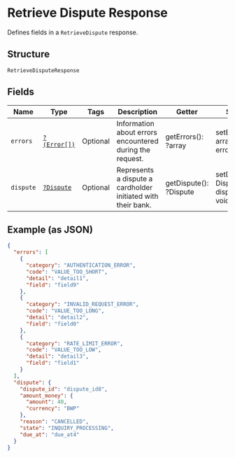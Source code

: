 
# Retrieve Dispute Response

Defines fields in a `RetrieveDispute` response.

## Structure

`RetrieveDisputeResponse`

## Fields

| Name | Type | Tags | Description | Getter | Setter |
|  --- | --- | --- | --- | --- | --- |
| `errors` | [`?(Error[])`](/doc/models/error.md) | Optional | Information about errors encountered during the request. | getErrors(): ?array | setErrors(?array errors): void |
| `dispute` | [`?Dispute`](/doc/models/dispute.md) | Optional | Represents a dispute a cardholder initiated with their bank. | getDispute(): ?Dispute | setDispute(?Dispute dispute): void |

## Example (as JSON)

```json
{
  "errors": [
    {
      "category": "AUTHENTICATION_ERROR",
      "code": "VALUE_TOO_SHORT",
      "detail": "detail1",
      "field": "field9"
    },
    {
      "category": "INVALID_REQUEST_ERROR",
      "code": "VALUE_TOO_LONG",
      "detail": "detail2",
      "field": "field0"
    },
    {
      "category": "RATE_LIMIT_ERROR",
      "code": "VALUE_TOO_LOW",
      "detail": "detail3",
      "field": "field1"
    }
  ],
  "dispute": {
    "dispute_id": "dispute_id8",
    "amount_money": {
      "amount": 40,
      "currency": "BWP"
    },
    "reason": "CANCELLED",
    "state": "INQUIRY_PROCESSING",
    "due_at": "due_at4"
  }
}
```

